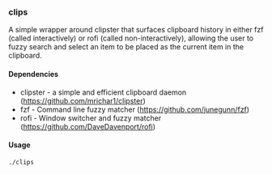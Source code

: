 ### clips

A simple wrapper around clipster that surfaces clipboard history in either fzf (called interactively) or rofi (called non-interactively), allowing the user to fuzzy search and select an item to be placed as the current item in the clipboard.

#### Dependencies

* clipster - a simple and efficient clipboard daemon (https://github.com/mrichar1/clipster)
* fzf - Command line fuzzy matcher (https://github.com/junegunn/fzf)
* rofi - Window switcher and fuzzy matcher (https://github.com/DaveDavenport/rofi)

#### Usage

    ./clips
